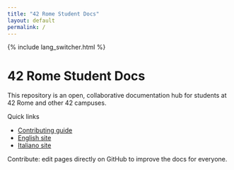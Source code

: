 ```yaml
---
title: "42 Rome Student Docs"
layout: default
permalink: /
---
```


{% include lang_switcher.html %}

# 42 Rome Student Docs

This repository is an open, collaborative documentation hub for students at 42 Rome and other 42 campuses.

Quick links

- [Contributing guide](/contributing/)
- [English site](/en/)
- [Italiano site](/it/)

Contribute: edit pages directly on GitHub to improve the docs for everyone.
